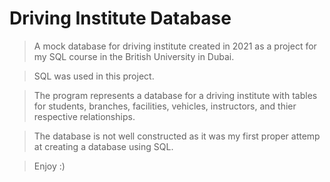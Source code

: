 # Driving Institute Database
> A mock database for driving institute created in 2021 as a project for my SQL course in the British University in Dubai.

> SQL was used in this project.

> The program represents a database for a driving institute with tables for students, branches, facilities, vehicles, instructors, and thier respective relationships.

> The database is not well constructed as it was my first proper attemp at creating a database using SQL.

> Enjoy :)
